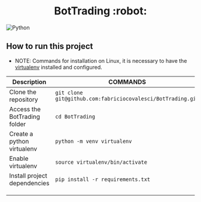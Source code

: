 
<h1 align="center"> 
   BotTrading :robot:
</h1>



![Python](https://img.shields.io/badge/Python-v3.9.3-blue) 


## How to run this project

- NOTE: Commands for installation on Linux, it is necessary to have the [virtualenv](https://docs.python.org/3/tutorial/venv.html) installed and configured.

|           Description                |                          COMMANDS                                      |  
|--------------------------------------|------------------------------------------------------------------------|
|  Clone the repository                |  `git clone git@github.com:fabriciocovalesci/BotTrading.git`           |   
|  Access the BotTrading folder        |  `cd BotTrading`                                                       |   
|  Create a python virtualenv          |  `python -m venv virtualenv`                                           |   
|  Enable virtualenv                   |  `source virtualenv/bin/activate`                                      |   
|  Install project dependencies        |  `pip install -r requirements.txt`                                     |  
|                                      |                                                                        |   
|                                      |                                                                        |
|                                      |                                                                        | 